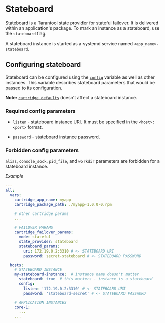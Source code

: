# Stateboard

Stateboard is a Tarantool state provider for stateful failover.
It is delivered within an application's package.
To mark an instance as a stateboard, use the `stateboard` flag.

A stateboard instance is started as a systemd service named `<app_name>-stateboard`.

## Configuring stateboard

Stateboard can be configured using the
[`config`](/doc/variables.md#instances-configuration)
variable as well as other instances.
This variable describes stateboard parameters that would be passed to its
configuration.

**Note:** [`cartridge_defaults`](/doc/variables.md#instances-configuration)
doesn't affect a stateboard instance.

### Required config parameters

* `listen` - stateboard instance URI.
  It must be specified in the `<host>:<port>` format.

* `password` - stateboard instance password.

### Forbidden config parameters

`alias`, `console_sock`, `pid_file`, and `workdir` parameters are forbidden
for a stateboard instance.

*Example*

```yaml
---
all:
  vars:
    cartridge_app_name: myapp
    cartridge_package_path: ./myapp-1.0.0-0.rpm

    # other cartridge params
    ...

    # FAILOVER PARAMS
    cartridge_failover_params:
      mode: stateful
      state_provider: stateboard
      stateboard_params:
        uri: 172.19.0.2:3310 # <- STATEBOARD URI
        password: secret-stateboard # <- STATEBOARD PASSWORD

  hosts:
    # STATEBOARD INSTANCE
    my-stateboard-instance:  # instance name doesn't matter
      stateboard: true  # this matters - instance is a stateboard
      config:
        listen: '172.19.0.2:3310' # <- STATEBOARD URI
        password: 'stateboard-secret' # <- STATEBOARD PASSWORD

    # APPLICATION INSTANCES
    core-1:
      ...
    ...
```
